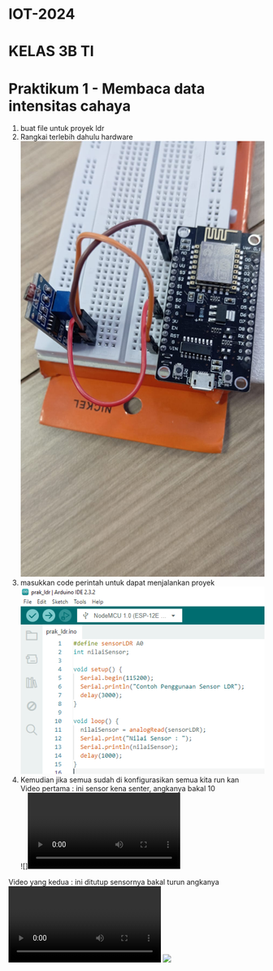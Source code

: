 # IOT-2024
# KELAS 3B TI

# Praktikum 1 - Membaca data intensitas cahaya

1. buat file untuk proyek ldr
2. Rangkai terlebih dahulu hardware <br>
![](./ss%20iot/hardware-ldr.jpg)
3. masukkan code perintah untuk dapat menjalankan proyek <br>
![](./ss%20iot/prak_ldr.PNG)
4. Kemudian jika semua sudah di konfigurasikan semua kita run kan <br>
Video pertama : ini sensor kena senter, angkanya bakal 10 <br>
![]<video controls src="ini sensor kena senter, angkanya bakal 10.mp4" title="Title"></video>

Video yang kedua : ini ditutup sensornya bakal turun angkanya <br>
<video controls src="ini_ditutup_sensornya_bakal_turun_angkanya.mp4" title="Title"></video>
![](https://drive.google.com/file/d/1T3_LvgYA_r2_SvC3Yp_8xDxHNecvlIEI/view?usp=drive_link)
